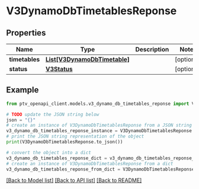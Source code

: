# V3DynamoDbTimetablesReponse


## Properties

Name | Type | Description | Notes
------------ | ------------- | ------------- | -------------
**timetables** | [**List[V3DynamoDbTimetable]**](V3DynamoDbTimetable.md) |  | [optional] 
**status** | [**V3Status**](V3Status.md) |  | [optional] 

## Example

```python
from ptv_openapi_client.models.v3_dynamo_db_timetables_reponse import V3DynamoDbTimetablesReponse

# TODO update the JSON string below
json = "{}"
# create an instance of V3DynamoDbTimetablesReponse from a JSON string
v3_dynamo_db_timetables_reponse_instance = V3DynamoDbTimetablesReponse.from_json(json)
# print the JSON string representation of the object
print(V3DynamoDbTimetablesReponse.to_json())

# convert the object into a dict
v3_dynamo_db_timetables_reponse_dict = v3_dynamo_db_timetables_reponse_instance.to_dict()
# create an instance of V3DynamoDbTimetablesReponse from a dict
v3_dynamo_db_timetables_reponse_from_dict = V3DynamoDbTimetablesReponse.from_dict(v3_dynamo_db_timetables_reponse_dict)
```
[[Back to Model list]](../README.md#documentation-for-models) [[Back to API list]](../README.md#documentation-for-api-endpoints) [[Back to README]](../README.md)



